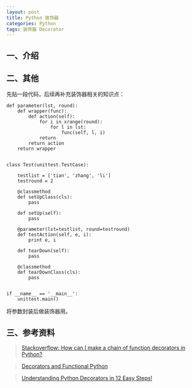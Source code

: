 ```yaml
---
layout: post
title: Python 装饰器
categories: Python
tags: 装饰器 Decorator
---
```


## 一、介绍

## 二、其他

先贴一段代码，后续再补充装饰器相关的知识点：

    def parameter(lst, round):
        def wrapper(func):
            def action(self):
                for i in xrange(round):
                    for l in lst:
                        func(self, l, i)
                return
            return action
        return wrapper


    class Test(unittest.TestCase):

        testlist = ['tian', 'zhang', 'li']
        testround = 2

        @classmethod
        def setUpClass(cls):
            pass

        def setUp(self):
            pass

        @parameter(lst=testlist, round=testround)
        def testAction(self, e, i):
            print e, i

        def tearDown(self):
            pass

        @classmethod
        def tearDownClass(cls):
            pass


    if __name__ == '__main__':
        unittest.main()

将参数封装后做装饰器用。

<!--more-->

## 三、参考资料

> [Stackoverflow: How can I make a chain of function decorators in Python?](http://stackoverflow.com/questions/739654/how-can-i-make-a-chain-of-function-decorators-in-python/1594484#1594484)

> [Decorators and Functional Python](http://www.brianholdefehr.com/decorators-and-functional-python)

> [Understanding Python Decorators in 12 Easy Steps!](https://dzone.com/articles/understanding-python)